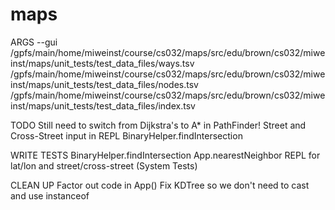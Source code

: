 maps
====

ARGS
--gui /gpfs/main/home/miweinst/course/cs032/maps/src/edu/brown/cs032/miweinst/maps/unit_tests/test_data_files/ways.tsv /gpfs/main/home/miweinst/course/cs032/maps/src/edu/brown/cs032/miweinst/maps/unit_tests/test_data_files/nodes.tsv /gpfs/main/home/miweinst/course/cs032/maps/src/edu/brown/cs032/miweinst/maps/unit_tests/test_data_files/index.tsv

TODO
Still need to switch from Dijkstra's to A* in PathFinder! 
Street and Cross-Street input in REPL
	BinaryHelper.findIntersection


WRITE TESTS
BinaryHelper.findIntersection
App.nearestNeighbor
REPL for lat/lon and street/cross-street (System Tests)


CLEAN UP
Factor out code in App()
Fix KDTree so we don't need to cast and use instanceof
